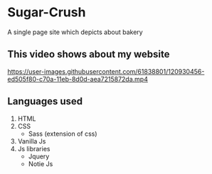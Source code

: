 # Sugar-Crush
  A single page site which depicts about bakery
 
## This video shows about my website

https://user-images.githubusercontent.com/61838801/120930456-ed505f80-c70a-11eb-8d0d-aea7215872da.mp4


## Languages used
1. HTML
2. CSS
   - Sass (extension of css)
3. Vanilla Js
4. Js libraries
   - Jquery 
   - Notie Js 
